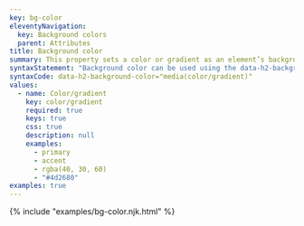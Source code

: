 ```yaml
---
key: bg-color
eleventyNavigation:
  key: Background colors
  parent: Attributes
title: Background color
summary: This property sets a color or gradient as an element’s background value.
syntaxStatement: "Background color can be used using the data-h2-background-color attribute and accepts 1 value:"
syntaxCode: data-h2-background-color="media(color/gradient)"
values:
  - name: Color/gradient
    key: color/gradient
    required: true
    keys: true
    css: true
    description: null
    examples:
      - primary
      - accent
      - rgba(40, 30, 60)
      - "#4d2680"
examples: true
---
```

{% include "examples/bg-color.njk.html" %}